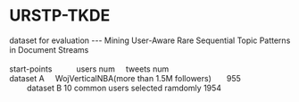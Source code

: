 # URSTP-TKDE
dataset for evaluation --- Mining User-Aware Rare Sequential Topic Patterns in Document Streams<br /><br />
&#9;&#9;&#9;&#9;&#9;start-points&nbsp;&nbsp;&nbsp;&nbsp;&nbsp;&nbsp;&nbsp;&nbsp;&nbsp;&nbsp;  users num&nbsp;&nbsp;&nbsp;&nbsp;&nbsp;tweets num <br />
dataset A    &nbsp; WojVerticalNBA(more than 1.5M followers)       955             <br />        
dataset B    10 common users selected ramdomly              1954
